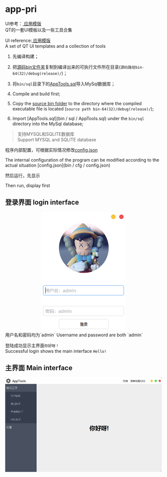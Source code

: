 # app-pri  
UI参考：[ 应用模版 ](https://github.com/xtuer/template-app/tree/master/template-qt "xtuer/template-app")  
QT的一套UI模板以及一些工具合集  



UI reference:[ 应用模版 ](https://github.com/xtuer/template-app/tree/master/template-qt "xtuer/template-app")  
A set of QT UI templates and a collection of tools  



1. 先编译构建；  

2. 把[源码bin文件夹](AppTools/bin)复制到编译出来的可执行文件所在目录(`源码路径bin-64(32)/debug(release)/`)；  

3. 将`bin/sql`目录下的[AppTools.sql](bin/sql/AppTools.sql)导入MySql数据库；

1. Compile and build first;  
2. Copy the [source bin folder](AppTools/bin) to the directory where the compiled executable file is located (`source path bin-64(32)/debug(release)/`);  
3. Import [AppTools.sql](bin / sql / AppTools.sql) under the `bin/sql` directory into the MySql database;  



> 支持MYSQL和SQLITE数据库  
> Support MYSQL and SQLITE database  



程序内部配置，可根据实际情况修改[config.json](bin/cfg/config.json)     

The internal configuration of the program can be modified according to the actual situation [config.json](bin / cfg / config.json)    



然后运行，先显示  

Then run, display first  



## 登录界面 login interface ##   

<div align=center><img src="pic/Login.png"></div>  
用户名和密码均为`admin`  
Username and password are both `admin`  

登陆成功显示主界面`你好呀！`  
Successful login shows the main interface `Hello! `  



## 主界面 Main interface ##
<div align=center><img src="pic/AppTools_2.png"></div>  